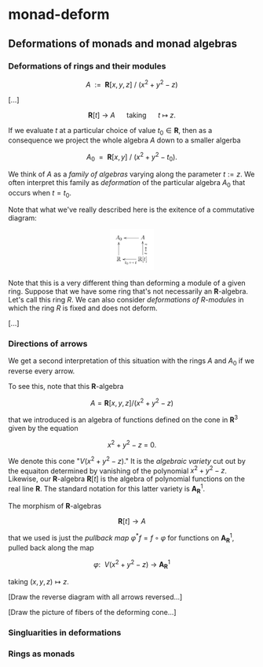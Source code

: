 # monad-deform

## Deformations of monads and monad algebras

### Deformations of rings and their modules

$$A\ \ :=\ \ \mathbf{R}[x, y, z]\ \big/\ (x^2+y^2-z)$$

[...]

$$\mathbf{R}[t]\ \longrightarrow\ A\ \ \ \ \ \ \text{taking}\ \ \ \ \ \ t\ \mapsto\ z.$$

If we evaluate $t$ at a particular choice of value $t_0\in\mathbf{R}$, then as a consequence we project the whole algebra $A$ down to a smaller algerba

$$A_0\ \ =\ \ \mathbf{R}[x, y]\ \big/\ (x^2+y^2-t_0).$$

We think of $A$ as a *family of algebras* varying along the parameter $t:=z$. We often interpret this family as *deformation* of the particular algebra $A_0$ that occurs when $t=t_0$.

Note that what we've really described here is the exitence of a commutative diagram:

<div align="center">
  <img src="./images/alg_def.jpg" alt="ring_deformation" width="18%">
</div>

Note that this is a very different thing than deforming a module of a given ring. Suppose that we have some ring that's not necessarily an $\mathbf{R}$-algebra. Let's call this ring $R$. We can also consider *deformations of* $R$-*modules* in which the ring $R$ is fixed and does not deform.

[...]

### Directions of arrows
We get a second interpretation of this situation with the rings $A$ and $A_0$ if we reverse every arrow.

To see this, note that this $\mathbf{R}$-algebra

$$A=\mathbf{R}[x,y,z]\big/(x^2+y^2-z)$$

that we introduced is an algebra of functions defined on the cone in $\mathbf{R}^3$ given by the equation

$$x^2+y^2-z\ =\ 0.$$

We denote this cone "$V(x^2+y^2-z)$." It is the *algebraic variety* cut out by the equaiton determined by vanishing of the polynomial $x^2+y^2-z$. Likewise, our $\mathbf{R}$-algebra $\mathbf{R}[t]$ is the algebra of polynomial functions on the real line $\mathbf{R}$. The standard notation for this latter variety is $\mathbf{A}^{1}_{\mathbf{R}}$.

The morphism of $\mathbf{R}$-algebras

$$\mathbf{R}[t]\longrightarrow A$$

that we used is just the *pullback map* $\varphi^\ast f=f\circ\varphi$ for functions on $\mathbf{A}^{1}_{\mathbf{R}}$, pulled back along the map 

$$\varphi:\ \ V(x^2+y^2-z)\ \longrightarrow\ \mathbf{A}^1_{\mathbf{R}}$$

taking $(x,y,z)\mapsto z$.

[Draw the reverse diagram with all arrows reversed...]

[Draw the picture of fibers of the deforming cone...]

### Singluarities in deformations

### Rings as monads